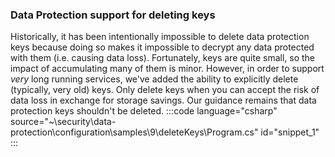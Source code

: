 <!--
delete_keys.md
-->

### Data Protection support for deleting keys

Historically, it has been intentionally impossible to delete data protection keys because doing so makes it impossible to decrypt any data protected with them (i.e. causing data loss).  Fortunately, keys are quite small, so the impact of accumulating many of them is minor.  However, in order to support _very_ long running services, we've added the ability to explicitly delete (typically, very old) keys. Only delete keys when you can accept the risk of data loss in exchange for storage savings.  Our guidance remains that data protection keys shouldn't be deleted.
:::code language="csharp" source="~\security\data-protection\configuration\samples\9\deleteKeys\Program.cs" id="snippet_1" :::
